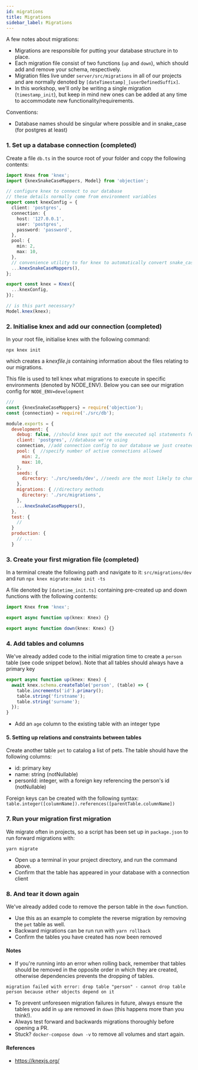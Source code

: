 ```yaml
---
id: migrations
title: Migrations
sidebar_label: Migrations
---
```


A few notes about migrations:

- Migrations are responsible for putting your database structure in to place.
- Each migration file consist of two functions (`up` and `down`), which should add and remove your schema, respectively.
- Migration files live under `server/src/migrations` in all of our projects and are normally denoted by `[dateTimestamp]_[userDefinedSuffix]`.
- In this workshop, we'll only be writing a single migration (`timestamp_init`), but keep in mind new ones can be added at any time to accommodate new functionality/requirements.

Conventions:

- Database names should be singular where possible and in snake_case (for postgres at least)

### 1. Set up a database connection (completed)

Create a file `db.ts` in the source root of your folder and copy the following contents:

```typescript title="src/db.ts"
import Knex from 'knex';
import {knexSnakeCaseMappers, Model} from 'objection';

// configure knex to connect to our database
// these details normally come from environment variables
export const knexConfig = {
  client: 'postgres',
  connection: {
    host: '127.0.0.1',
    user: 'postgres',
    password: 'password',
  },
  pool: {
    min: 2,
    max: 10,
  },
  // convenience utility to for knex to automatically convert snake_case to camelCase
  ...knexSnakeCaseMappers(),
};

export const knex = Knex({
  ...knexConfig,
});

// is this part necessary?
Model.knex(knex);
```

### 2. Initialise knex and add our connection (completed)

In your root file, initialise knex with the following command:

`npx knex init`

which creates a _knexfile.js_ containing information about the files relating to our migrations.

This file is used to tell knex what migrations to execute in specific environments (denoted by NODE_ENV). Below you can see our migration config for `NODE_ENV=development`

```javascript title="knexfile.js"
///
const {knexSnakeCaseMappers} = require('objection');
const {connection} = require('./src/db');

module.exports = {
  development: {
    debug: false, //should knex spit out the executed sql statements for debugging?
    client: 'postgres', //database we're using
    connection, //add connection config to our database we just created
    pool: {  //specify number of active connections allowed
      min: 2,
      max: 10,
    },
    seeds: {
      directory: './src/seeds/dev', //seeds are the most likely to change across environments
    },
    migrations: { //directory methods
      directory: './src/migrations',
    },
    ...knexSnakeCaseMappers(),
  },
  test: {
    //
  }
  production: {
    // ...
  }
```

### 3. Create your first migration file (completed)

In a terminal create the following path and navigate to it:
`src/migrations/dev`
and run
`npx knex migrate:make init -ts`

A file denoted by `[datetime_init.ts]` containing pre-created up and down functions with the following contents:

```typescript
import Knex from 'knex';

export async function up(knex: Knex) {}

export async function down(knex: Knex) {}
```

### 4. Add tables and columns

We've already added code to the initial migration time to create a `person` table (see code snippet below). Note that all tables should always have a primary key

```typescript
export async function up(knex: Knex) {
  await knex.schema.createTable('person', (table) => {
    table.increments('id').primary();
    table.string('firstname');
    table.string('surname');
  });
}
```

- Add an `age` column to the existing table with an integer type

#### 5. Setting up relations and constraints between tables

Create another table `pet` to catalog a list of pets. The table should have the following columns:

- id: primary key
- name: string (notNullable)
- personId: integer, with a foreign key referencing the person's id (notNullable)

Foreign keys can be created with the following syntax:
`table.integer([columnName]).references([parentTable.columnName])`

### 7. Run your migration first migration

We migrate often in projects, so a script has been set up in `package.json` to run forward migrations with:

`yarn migrate`

- Open up a terminal in your project directory, and run the command above.
- Confirm that the table has appeared in your database with a connection client

### 8. And tear it down again

We've already added code to remove the person table in the `down` function.

- Use this as an example to complete the reverse migration by removing the `pet` table as well.
- Backward migrations can be run run with `yarn rollback`
- Confirm the tables you have created has now been removed

#### Notes

- If you're running into an error when rolling back, remember that tables should be removed in the opposite order in which they are created, otherwise dependencies prevents the dropping of tables.

```
migration failed with error: drop table "person" - cannot drop table person because other objects depend on it
```

- To prevent unforeseen migration failures in future, always ensure the tables you add in `up` are removed in `down` (this happens more than you think!).
- Always test forward and backwards migrations thoroughly before opening a PR.
- Stuck? `docker-compose down -v` to remove all volumes and start again.

#### References

- https://knexjs.org/
